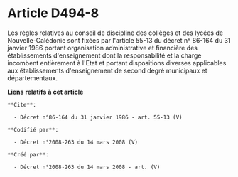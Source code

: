# Article D494-8

Les règles relatives au conseil de discipline des collèges et des lycées de Nouvelle-Calédonie sont fixées par l'article
55-13 du décret n° 86-164 du 31 janvier 1986 portant organisation administrative et financière des établissements
d'enseignement dont la responsabilité et la charge incombent entièrement à l'Etat et portant dispositions diverses
applicables aux établissements d'enseignement de second degré municipaux et départementaux.

**Liens relatifs à cet article**

	**Cite**:

	  - Décret n°86-164 du 31 janvier 1986 - art. 55-13 (V)

	**Codifié par**:

	  - Décret n°2008-263 du 14 mars 2008 (V)

	**Créé par**:

	  - Décret n°2008-263 du 14 mars 2008 - art. (V)
